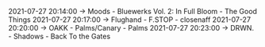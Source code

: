 2021-07-27 20:14:00 -> Moods - Bluewerks Vol. 2: In Full Bloom - The Good Things
2021-07-27 20:17:00 -> Flughand - F.STOP - closenaff
2021-07-27 20:20:00 -> OAKK - Palms/Canary - Palms
2021-07-27 20:23:00 -> DRWN. - Shadows - Back To the Gates
